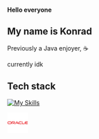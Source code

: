 #### Hello everyone

## My name is Konrad

Previously a Java enjoyer, ☕

currently  idk

## Tech stack

[![My Skills](https://skillicons.dev/icons?i=java,php,laravel,spring,react,py,c,js,html,css,tailwind,git,github)](https://skillicons.dev)

<img src="https://raw.githubusercontent.com/devicons/devicon/master/icons/oracle/oracle-original.svg" alt="MySkills" width="48" height="48">
